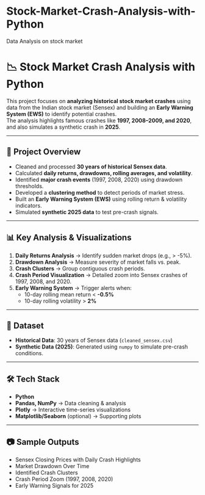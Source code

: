 # Stock-Market-Crash-Analysis-with-Python
Data Analysis on stock market


# 📉 Stock Market Crash Analysis with Python

This project focuses on **analyzing historical stock market crashes** using data from the Indian stock market (Sensex) and building an **Early Warning System (EWS)** to identify potential crashes.  
The analysis highlights famous crashes like **1997, 2008–2009, and 2020**, and also simulates a synthetic crash in **2025**.

---

## 🚀 Project Overview
- Cleaned and processed **30 years of historical Sensex data**.
- Calculated **daily returns, drawdowns, rolling averages, and volatility**.
- Identified **major crash events** (1997, 2008, 2020) using drawdown thresholds.
- Developed a **clustering method** to detect periods of market stress.
- Built an **Early Warning System (EWS)** using rolling return & volatility indicators.
- Simulated **synthetic 2025 data** to test pre-crash signals.

---

## 📊 Key Analysis & Visualizations
1. **Daily Returns Analysis** → Identify sudden market drops (e.g., > -5%).  
2. **Drawdown Analysis** → Measure severity of market falls vs. peak.  
3. **Crash Clusters** → Group contiguous crash periods.  
4. **Crash Period Visualization** → Detailed zoom into Sensex crashes of 1997, 2008, and 2020.  
5. **Early Warning System** → Trigger alerts when:
   - 10-day rolling mean return < **-0.5%**
   - 10-day rolling volatility > **2%**

---

## 📂 Dataset
- **Historical Data**: 30 years of Sensex data (`cleaned_sensex.csv`)  
- **Synthetic Data (2025)**: Generated using `numpy` to simulate pre-crash conditions.  

---

## 🛠️ Tech Stack
- **Python**
- **Pandas, NumPy** → Data cleaning & analysis  
- **Plotly** → Interactive time-series visualizations  
- **Matplotlib/Seaborn** (optional) → Supporting plots  

---

## 📷 Sample Outputs
- Sensex Closing Prices with Daily Crash Highlights  
- Market Drawdown Over Time  
- Identified Crash Clusters  
- Crash Period Zoom (1997, 2008, 2020)  
- Early Warning Signals for 2025
